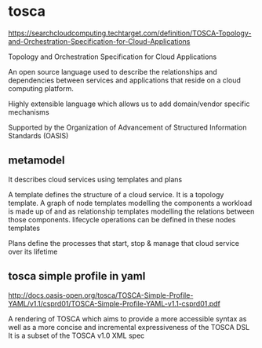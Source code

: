 # tosca

https://searchcloudcomputing.techtarget.com/definition/TOSCA-Topology-and-Orchestration-Specification-for-Cloud-Applications

Topology and Orchestration Specification for Cloud Applications

An open source language used to describe the relationships and dependencies between services and applications that reside on a cloud computing platform.

Highly extensible language which allows us to add domain/vendor specific mechanisms

Supported by the Organization of Advancement of Structured Information Standards (OASIS)

## metamodel

It describes cloud services using templates and plans

A template defines the structure of a cloud service. It is a topology template.
A graph of node templates modelling the components a workload is made up of and as relationship templates modelling the relations between those components.
lifecycle operations can be defined in these nodes templates

Plans define the processes that start, stop & manage that cloud service over its lifetime

## tosca simple profile in yaml

http://docs.oasis-open.org/tosca/TOSCA-Simple-Profile-YAML/v1.1/csprd01/TOSCA-Simple-Profile-YAML-v1.1-csprd01.pdf

A rendering of TOSCA which aims to provide a more accessible syntax as well as a more concise and incremental expressiveness of the TOSCA DSL
It is a subset of the TOSCA v1.0 XML spec